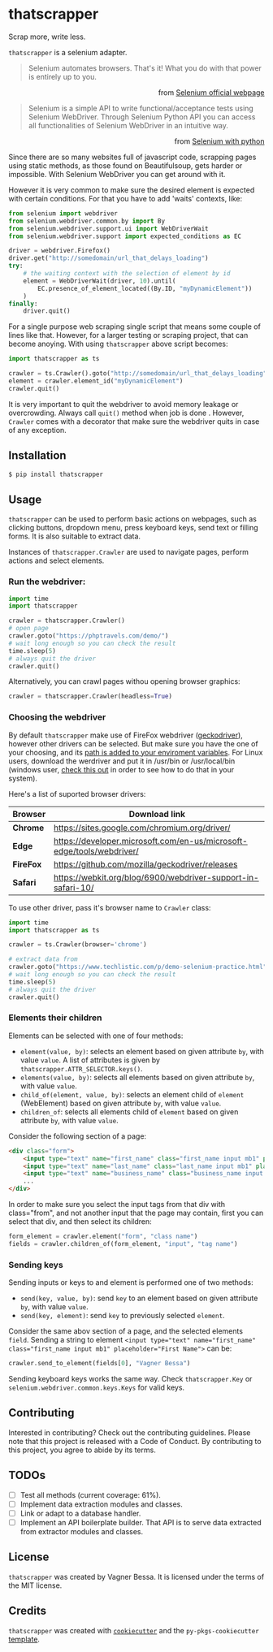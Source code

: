 # thatscrapper

Scrap more, write less.

`thatscrapper` is a selenium adapter.

>Selenium automates browsers. That's it! What you do with that power is entirely up to you.

<div style="text-align: right;">
<p>from <a href="https://www.selenium.dev/">Selenium official webpage</a></p>
</div>

>Selenium is a simple API to write functional/acceptance tests using Selenium WebDriver. Through Selenium Python API you can access all functionalities of Selenium WebDriver in an intuitive way.

<div style="text-align: right;">
<p>from <a href="https://selenium-python.readthedocs.io/index.html">Selenium with python</a></p>
</div>

Since there are so many websites full of javascript code, scrapping pages using static methods, as those found on Beautifulsoup, gets harder or impossible. With Selenium WebDriver you can get around with it.

However it is very common to make sure the desired element is expected with certain conditions. For that you have to add 'waits' contexts, like:

```python
from selenium import webdriver
from selenium.webdriver.common.by import By
from selenium.webdriver.support.ui import WebDriverWait
from selenium.webdriver.support import expected_conditions as EC

driver = webdriver.Firefox()
driver.get("http://somedomain/url_that_delays_loading")
try:
    # the waiting context with the selection of element by id
    element = WebDriverWait(driver, 10).until(
        EC.presence_of_element_located((By.ID, "myDynamicElement"))
    )
finally:
    driver.quit()
```

For a single purpose web scraping single script that means some couple of lines like that. However, for a larger testing or scraping project, that can become anoying. With using `thatscrapper` above script becomes:

```python
import thatscrapper as ts

crawler = ts.Crawler().goto("http://somedomain/url_that_delays_loading")
element = crawler.element_id("myDynamicElement")
crawler.quit()
```

It is very important to quit the webdriver to avoid memory leakage or overcrowding. Always call `quit()` method when job is done . However, `Crawler` comes with a decorator that make sure the webdriver quits in case of any exception.


## Installation

```bash
$ pip install thatscrapper
```

## Usage

`thatscrapper` can be used to perform basic actions on webpages, such as clicking buttons, dropdown menu, press keyboard keys, send text or filling forms. It is also suitable to extract data.

Instances of `thatscrapper.Crawler` are used to navigate pages, perform actions and select elements.


### Run the webdriver:


```python
import time
import thatscrapper

crawler = thatscrapper.Crawler()
# open page
crawler.goto("https://phptravels.com/demo/")
# wait long enough so you can check the result
time.sleep(5)
# always quit the driver
crawler.quit()
```

Alternatively, you can crawl pages withou opening browser graphics:

```python
crawler = thatscrapper.Crawler(headless=True)

```

### Choosing the webdriver

By default `thatscrapper` make use of FireFox webdriver ([geckodriver](https://github.com/mozilla/geckodriver/releases)), however other drivers can be selected. But make sure you have the one of your choosing, and its [path is added to your enviroment variables](https://selenium-python.readthedocs.io/installation.html#drivers). For Linux users, download the werdriver and put it in /usr/bin or /usr/local/bin (windows user, [check this out](https://stackoverflow.com/a/56926716/13599189) in order to see how to do that in your system).

Here's a list of suported browser drivers:

| **Browser**  | **Download link** |
| ----------   | ----------------- |
| **Chrome**   | https://sites.google.com/chromium.org/driver/ |
| **Edge**     | https://developer.microsoft.com/en-us/microsoft-edge/tools/webdriver/ |
| **FireFox**  | https://github.com/mozilla/geckodriver/releases |
| **Safari**   | https://webkit.org/blog/6900/webdriver-support-in-safari-10/ |

To use other driver, pass it's browser name to ```Crawler``` class:

```python
import time
import thatscrapper as ts

crawler = ts.Crawler(browser='chrome')

# extract data from
crawler.goto("https://www.techlistic.com/p/demo-selenium-practice.html")
# wait long enough so you can check the result
time.sleep(5)
# always quit the driver
crawler.quit()
```

### Elements their children

Elements can be selected with one of four methods:

- `element(value, by)`: selects an element based on given attribute `by`, with value `value`. A list of attributes is given by `thatscrapper.ATTR_SELECTOR.keys()`.
- `elements(value, by)`: selects all elements based on given attribute `by`, with value `value`.
- `child_of(element, value, by)`: selects an element child of `element` (WebElement) based on given attribute `by`, with value `value`.
- `children_of`: selects all elements child of `element` based on given attribute `by`, with value `value`.

Consider the following section of a page:

```html
<div class="form">
    <input type="text" name="first_name" class="first_name input mb1" placeholder="First Name">
    <input type="text" name="last_name" class="last_name input mb1" placeholder="Last Name">
    <input type="text" name="business_name" class="business_name input mb1" placeholder="Business Name">
    ...
</div>
```

In order to make sure you select the input tags from that div with class="from", and not another input that the page may contain, first you can select that div, and then select its children:

```python
form_element = crawler.element("form", "class name")
fields = crawler.children_of(form_element, "input", "tag name")
``` 

### Sending keys

Sending inputs or keys to and element is performed one of two methods:

- `send(key, value, by)`: send `key` to an element based on given attribute `by`, with value `value`.
- `send(key, element)`: send `key` to previously selected `element`.

Consider the same abov section of a page, and the selected elements `field`. Sending a string to element `<input type="text" name="first_name" class="first_name input mb1" placeholder="First Name">` can be:

```python
crawler.send_to_element(fields[0], "Vagner Bessa")
```

Sending keyboard keys works the same way. Check `thatscrapper.Key` or `selenium.webdriver.common.keys.Keys` for valid keys.

## Contributing

Interested in contributing? Check out the contributing guidelines. Please note that this project is released with a Code of Conduct. By contributing to this project, you agree to abide by its terms.

## TODOs

- [ ] Test all methods (current coverage: 61%).  
- [ ] Implement data extraction modules and classes.  
- [ ] Link or adapt to a database handler.
- [ ] Implement an API boilerplate builder. That API is to serve data extracted from extractor modules and classes.  

## License

`thatscrapper` was created by Vagner Bessa. It is licensed under the terms of the MIT license.

## Credits

`thatscrapper` was created with [`cookiecutter`](https://cookiecutter.readthedocs.io/en/latest/) and the `py-pkgs-cookiecutter` [template](https://github.com/py-pkgs/py-pkgs-cookiecutter).
